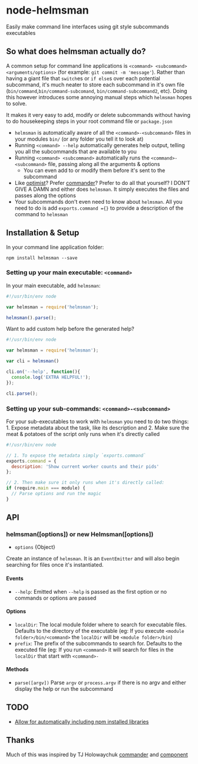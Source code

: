 # node-helmsman

Easily make command line interfaces using git style subcommands executables

## So what does helmsman actually do?

A common setup for command line applications is `<command> <subcommand> <arguments/options>` (for example: `git commit -m 'message'`). Rather than having a giant file that `switch`es or `if else`s over each potential subcommand, it's much neater to store each subcommand in it's own file (`bin/command`,`bin/command-subcomand`, `bin/command-subcommand2`, etc). Doing this however introduces some annoying manual steps which `helmsman` hopes to solve.

It makes it very easy to add, modify or delete subcommands without having to do housekeeping steps in your root command file or `package.json`

* `helmsman` is automatically aware of all the `<command>-<subcommand>` files in your modules `bin/` (or any folder you tell it to look at)
* Running `<command> --help` automatically generates help output, telling you all the subcommands that are available to you
* Running `<command> <subcommand>` automatically runs the `<command>-<subcommand>` file, passing along all the arguments & options
   * You can even add to or modify them before it's sent to the subcommand
* Like [optimist](https://github.com/substack/node-optimist)? Prefer [commander](https://github.com/visionmedia/commander.js)? Prefer to do all that yourself? I DON'T GIVE A DAMN and either does `helmsman`. It simply executes the files and passes along the options
* Your subcommands don't even need to know about `helmsman`. All you need to do is add `exports.command ={}` to provide a description of the command to `helmsman`

## Installation & Setup

In your command line application folder:

```
npm install helmsman --save
```

### Setting up your main executable: `<command>`

In your main executable, add `helmsman`:

```javascript
#!/usr/bin/env node

var helmsman = require('helmsman');

helmsman().parse();
```

Want to add custom help before the generated help?

```javascript
#!/usr/bin/env node

var helmsman = require('helmsman');

var cli = helmsman()

cli.on('--help', function(){
  console.log('EXTRA HELPFUL!');
});

cli.parse();
```

### Setting up your sub-commands: `<command>-<subcommand>`

For your sub-executables to work with `helmsman` you need to do two things: 1. Expose metadata about the task, like its description and 2. Make sure the meat & potatoes of the script only runs when it's directly called

```javascript
#!/usr/bin/env node

// 1. To expose the metadata simply `exports.command`
exports.command = {
  description: 'Show current worker counts and their pids'
};

// 2. Then make sure it only runs when it's directly called:
if (require.main === module) {
  // Parse options and run the magic
}
```

## API

### helmsman([options]) or new Helmsman([options])

* `options` {Object}

Create an instance of `helmsman`. It is an `EventEmitter` and will also begin searching for files once it's instantiated. 

#### Events

* `--help`: Emitted when `--help` is passed as the first option or no commands or options are passed

#### Options

* `localDir`: The local module folder where to search for executable files. Defaults to the directory of the executable (eg: If you execute `<module folder>/bin/<command>` the `localDir` will be `<module folder>/bin`)
* `prefix`: The prefix of the subcommands to search for. Defaults to the executed file (eg: If you run `<command>` it will search for files in the `localDir` that start with `<command>-`

#### Methods

* `parse([argv])` Parse `argv` or `process.argv` if there is no argv and either display the help or run the subcommand

## TODO

* [Allow for automatically including npm installed libraries](https://github.com/mattmcmanus/node-helmsman/issues/2)

## Thanks

Much of this was inspired by TJ Holowaychuk [commander](https://github.com/visionmedia/commander.js) and [component](https://github.com/component/component)
